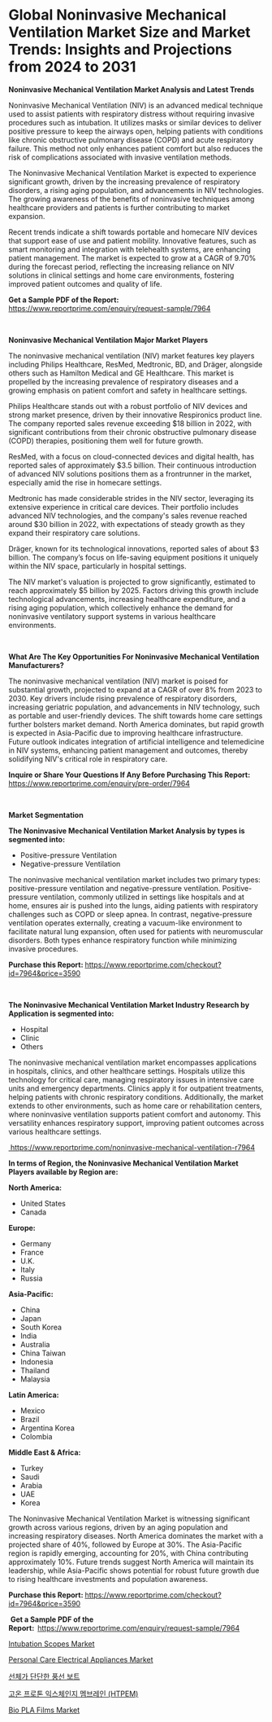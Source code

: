 <p><h1>Global Noninvasive Mechanical Ventilation Market Size and Market Trends: Insights and Projections from 2024 to 2031</h1></p><p><strong>Noninvasive Mechanical Ventilation Market Analysis and Latest Trends</strong></p>
<p><p>Noninvasive Mechanical Ventilation (NIV) is an advanced medical technique used to assist patients with respiratory distress without requiring invasive procedures such as intubation. It utilizes masks or similar devices to deliver positive pressure to keep the airways open, helping patients with conditions like chronic obstructive pulmonary disease (COPD) and acute respiratory failure. This method not only enhances patient comfort but also reduces the risk of complications associated with invasive ventilation methods.</p><p>The Noninvasive Mechanical Ventilation Market is expected to experience significant growth, driven by the increasing prevalence of respiratory disorders, a rising aging population, and advancements in NIV technologies. The growing awareness of the benefits of noninvasive techniques among healthcare providers and patients is further contributing to market expansion. </p><p>Recent trends indicate a shift towards portable and homecare NIV devices that support ease of use and patient mobility. Innovative features, such as smart monitoring and integration with telehealth systems, are enhancing patient management. The market is expected to grow at a CAGR of 9.70% during the forecast period, reflecting the increasing reliance on NIV solutions in clinical settings and home care environments, fostering improved patient outcomes and quality of life.</p></p>
<p><strong>Get a Sample PDF of the Report:&nbsp;</strong> <a href="https://www.reportprime.com/enquiry/request-sample/7964">https://www.reportprime.com/enquiry/request-sample/7964</a></p>
<p>&nbsp;</p>
<p><strong>Noninvasive Mechanical Ventilation Major Market Players</strong></p>
<p><p>The noninvasive mechanical ventilation (NIV) market features key players including Philips Healthcare, ResMed, Medtronic, BD, and Dräger, alongside others such as Hamilton Medical and GE Healthcare. This market is propelled by the increasing prevalence of respiratory diseases and a growing emphasis on patient comfort and safety in healthcare settings.</p><p>Philips Healthcare stands out with a robust portfolio of NIV devices and strong market presence, driven by their innovative Respironics product line. The company reported sales revenue exceeding $18 billion in 2022, with significant contributions from their chronic obstructive pulmonary disease (COPD) therapies, positioning them well for future growth.</p><p>ResMed, with a focus on cloud-connected devices and digital health, has reported sales of approximately $3.5 billion. Their continuous introduction of advanced NIV solutions positions them as a frontrunner in the market, especially amid the rise in homecare settings. </p><p>Medtronic has made considerable strides in the NIV sector, leveraging its extensive experience in critical care devices. Their portfolio includes advanced NIV technologies, and the company's sales revenue reached around $30 billion in 2022, with expectations of steady growth as they expand their respiratory care solutions.</p><p>Dräger, known for its technological innovations, reported sales of about $3 billion. The company’s focus on life-saving equipment positions it uniquely within the NIV space, particularly in hospital settings.</p><p>The NIV market's valuation is projected to grow significantly, estimated to reach approximately $5 billion by 2025. Factors driving this growth include technological advancements, increasing healthcare expenditure, and a rising aging population, which collectively enhance the demand for noninvasive ventilatory support systems in various healthcare environments.</p></p>
<p>&nbsp;</p>
<p><strong>What Are The Key Opportunities For Noninvasive Mechanical Ventilation Manufacturers?</strong></p>
<p><p>The noninvasive mechanical ventilation (NIV) market is poised for substantial growth, projected to expand at a CAGR of over 8% from 2023 to 2030. Key drivers include rising prevalence of respiratory disorders, increasing geriatric population, and advancements in NIV technology, such as portable and user-friendly devices. The shift towards home care settings further bolsters market demand. North America dominates, but rapid growth is expected in Asia-Pacific due to improving healthcare infrastructure. Future outlook indicates integration of artificial intelligence and telemedicine in NIV systems, enhancing patient management and outcomes, thereby solidifying NIV's critical role in respiratory care.</p></p>
<p><strong>Inquire or Share Your Questions If Any Before Purchasing This Report:</strong> <a href="https://www.reportprime.com/enquiry/pre-order/7964">https://www.reportprime.com/enquiry/pre-order/7964</a></p>
<p>&nbsp;</p>
<p><strong>Market Segmentation</strong></p>
<p><strong>The Noninvasive Mechanical Ventilation Market Analysis by types is segmented into:</strong></p>
<p><ul><li>Positive-pressure Ventilation</li><li>Negative-pressure Ventilation</li></ul></p>
<p><p>The noninvasive mechanical ventilation market includes two primary types: positive-pressure ventilation and negative-pressure ventilation. Positive-pressure ventilation, commonly utilized in settings like hospitals and at home, ensures air is pushed into the lungs, aiding patients with respiratory challenges such as COPD or sleep apnea. In contrast, negative-pressure ventilation operates externally, creating a vacuum-like environment to facilitate natural lung expansion, often used for patients with neuromuscular disorders. Both types enhance respiratory function while minimizing invasive procedures.</p></p>
<p><strong>Purchase this Report:&nbsp;</strong><a href="https://www.reportprime.com/checkout?id=7964&price=3590">https://www.reportprime.com/checkout?id=7964&price=3590</a></p>
<p>&nbsp;</p>
<p><strong>The Noninvasive Mechanical Ventilation Market Industry Research by Application is segmented into:</strong></p>
<p><ul><li>Hospital</li><li>Clinic</li><li>Others</li></ul></p>
<p><p>The noninvasive mechanical ventilation market encompasses applications in hospitals, clinics, and other healthcare settings. Hospitals utilize this technology for critical care, managing respiratory issues in intensive care units and emergency departments. Clinics apply it for outpatient treatments, helping patients with chronic respiratory conditions. Additionally, the market extends to other environments, such as home care or rehabilitation centers, where noninvasive ventilation supports patient comfort and autonomy. This versatility enhances respiratory support, improving patient outcomes across various healthcare settings.</p></p>
<p><a href="https://www.reportprime.com/noninvasive-mechanical-ventilation-r7964">&nbsp;https://www.reportprime.com/noninvasive-mechanical-ventilation-r7964</a></p>
<p><strong>In terms of Region, the Noninvasive Mechanical Ventilation Market Players available by Region are:</strong></p>
<p>
    <p> <strong> North America: </strong>
        <ul>
            <li>United States</li>
            <li>Canada</li>
        </ul>
        </p> 
    <p> <strong> Europe: </strong>
        <ul>
            <li>Germany</li>
            <li>France</li>
            <li>U.K.</li>
            <li>Italy</li>
            <li>Russia</li>
        </ul>
        </p> 
    <p> <strong> Asia-Pacific: </strong>
        <ul>
            <li>China</li>
            <li>Japan</li>
            <li>South Korea</li>
            <li>India</li>
            <li>Australia</li>
            <li>China Taiwan</li>
            <li>Indonesia</li>
            <li>Thailand</li>
            <li>Malaysia</li>
        </ul>
        </p> 
    <p> <strong> Latin America: </strong>
        <ul>
            <li>Mexico</li>
            <li>Brazil</li>
            <li>Argentina Korea</li>
            <li>Colombia</li>
        </ul>
        </p> 
    <p> <strong> Middle East & Africa: </strong>
        <ul>
            <li>Turkey</li>
            <li>Saudi</li>
            <li>Arabia</li>
            <li>UAE</li>
            <li>Korea</li>
        </ul>
    </p>
    </p>
<p><p>The Noninvasive Mechanical Ventilation Market is witnessing significant growth across various regions, driven by an aging population and increasing respiratory diseases. North America dominates the market with a projected share of 40%, followed by Europe at 30%. The Asia-Pacific region is rapidly emerging, accounting for 20%, with China contributing approximately 10%. Future trends suggest North America will maintain its leadership, while Asia-Pacific shows potential for robust future growth due to rising healthcare investments and population awareness.</p></p>
<p><strong>Purchase this Report: </strong><a href="https://www.reportprime.com/checkout?id=7964&price=3590">https://www.reportprime.com/checkout?id=7964&price=3590</a></p>
<p>&nbsp;<strong>Get a Sample PDF of the Report:&nbsp;&nbsp;</strong><a href="https://www.reportprime.com/enquiry/request-sample/7964">https://www.reportprime.com/enquiry/request-sample/7964</a></p>
<p><strong></strong></p>
<p><p><a href="https://github.com/kathiestrine5ty/Market-Research-Report-List-1/blob/main/intubation-scopes-market.md">Intubation Scopes Market</a></p><p><a href="https://medium.com/@albertohickle/emerging-opportunities-and-challenges-in-the-global-personal-care-electrical-appliances-market-9d7faeae3c75">Personal Care Electrical Appliances Market</a></p><p><a href="https://medium.com/@samiahussain82/%EC%84%B8%EA%B3%84-rigid-hulled-inflatable-boats-market-%EC%9D%80-2024%EC%97%90%EC%84%9C-2031%EB%A1%9C-%EC%97%B0%ED%8F%89%EA%B7%A0-%EC%A6%9D%EA%B0%80%EC%9C%A8%EC%9D%84-%EB%B3%B4%EC%9D%BC-%EA%B2%83%EC%9C%BC%EB%A1%9C-%EC%98%88%EC%83%81%EB%90%A9%EB%8B%88%EB%8B%A4-6a7dc621de41">선체가 단단한 풍선 보트</a></p><p><a href="https://medium.com/@chongespinoza76/%EC%84%B8%EA%B3%84-high-temperature-proton-exchange-membrane-htpem-market-%EC%9D%80-2024%EC%97%90%EC%84%9C-2031%EB%A1%9C-%EC%97%B0%ED%8F%89%EA%B7%A0-%EC%A6%9D%EA%B0%80%EC%9C%A8%EC%9D%84-%EB%B3%B4%EC%9D%BC-%EA%B2%83%EC%9C%BC%EB%A1%9C-%EC%98%88%EC%83%81%EB%90%A9%EB%8B%88%EB%8B%A4-684be3ed5d20">고온 프로톤 익스체인지 멤브레인 (HTPEM)</a></p><p><a href="https://medium.com/@barbarakbess8920/bio-pla-films-market-global-market-share-and-ranking-overall-sales-and-demand-forecast-2024-2031-280ab6ab2f6b">Bio PLA Films Market</a></p></p>